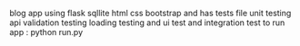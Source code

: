 blog app using flask sqllite html css bootstrap and has tests file unit testing api validation testing loading testing and ui test and integration test
 to run app : python run.py 
